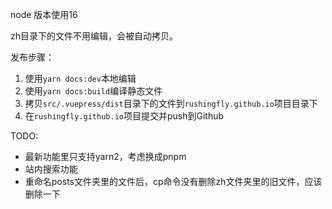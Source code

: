 node 版本使用16

zh目录下的文件不用编辑，会被自动拷贝。

发布步骤：
1. 使用```yarn docs:dev```本地编辑
2. 使用```yarn docs:build```编译静态文件
3. 拷贝```src/.vuepress/dist```目录下的文件到```rushingfly.github.io```项目目录下
4. 在```rushingfly.github.io```项目提交并push到Github

TODO: 
* 最新功能里只支持yarn2，考虑换成pnpm
* 站内搜索功能
* 重命名posts文件夹里的文件后，cp命令没有删除zh文件夹里的旧文件，应该删除一下